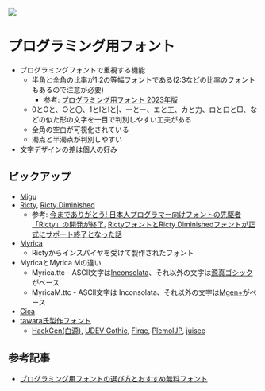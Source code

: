 ![](main/image/Fonts-Migu1M.gif)

# プログラミング用フォント

- プログラミングフォントで重視する機能
    - 半角と全角の比率が1:2の等幅フォントである(2:3などの比率のフォントもあるので注意が必要)
        - 参考: [プログラミング用フォント 2023年版](https://www.chihayafuru.jp/tech/index.php/archives/5952)
    - 0とOと、○と〇、1とIとlと|、一とー、エと工、カと力、ロと口と□、などの似た形の文字を一目で判別しやすい工夫がある
    - 全角の空白が可視化されている
    - 濁点と半濁点が判別しやすい
- 文字デザインの差は個人の好み

## ピックアップ

- [Migu](https://mix-mplus-ipa.osdn.jp/)
- [Ricty](https://rictyfonts.github.io/), [Ricty Diminished](https://rictyfonts.github.io/diminished)
    - 参考: [今までありがとう! 日本人プログラマー向けフォントの先駆者「Ricty」の開発が終了](https://forest.watch.impress.co.jp/docs/serial/yajiuma/1478305.html), [RictyフォントとRicty Diminishedフォントが正式にサポート終了となった話](https://qiita.com/sounisi5011/items/62e4da71458ca7ce73c7)
- [Myrica](https://myrica.estable.jp/)
    - Rictyからインスパイヤを受けて製作されたフォント
- MyricaとMyrica Mの違い
    - Myrica.ttc - ASCII文字は[Inconsolata](https://github.com/googlefonts/Inconsolata)、それ以外の文字は[源真ゴシック](http://jikasei.me/font/genshin/)がベース
    - MyricaM.ttc - ASCII文字は Inconsolata、それ以外の文字は[Mgen+](http://jikasei.me/font/mgenplus/)がベース
- [Cica](https://github.com/miiton/Cica)
- [tawara氏製作フォント](https://github.com/yuru7)
    - [HackGen(白源)](https://github.com/yuru7/HackGen), [UDEV Gothic](https://github.com/yuru7/udev-gothic), [Firge](https://github.com/yuru7/Firge), [PlemolJP](https://github.com/yuru7/PlemolJP), [juisee](https://github.com/yuru7/juisee)

## 参考記事

- [プログラミング用フォントの選び方とおすすめ無料フォント](https://pouhon.net/font-programming/4990/)
